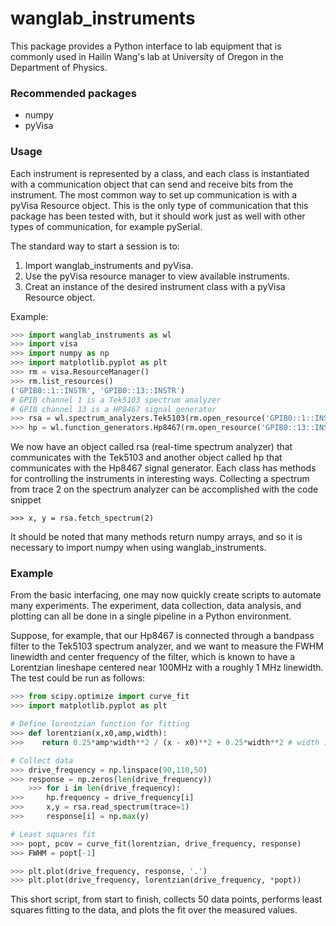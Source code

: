 # wanglab_instruments

This package provides a Python interface to lab equipment that is commonly
used in Hailin Wang's lab at University of Oregon in the Department of
Physics.  

### Recommended packages

* numpy
* pyVisa

### Usage

Each instrument is represented by a class, and each class is
instantiated with a communication object that can send and receive bits from
the instrument.  The most common way to set up communication is with a pyVisa
Resource object.  This is the only type of communication that this package has
been tested with, but it should work just as well with other types of
communication, for example pySerial.

The standard way to start a session is to:
1. Import wanglab_instruments and pyVisa.
2. Use the pyVisa resource manager to view available instruments.
3. Creat an instance of the desired instrument class with a pyVisa
    Resource object.

Example:
```python
>>> import wanglab_instruments as wl
>>> import visa
>>> import numpy as np
>>> import matplotlib.pyplot as plt
>>> rm = visa.ResourceManager()
>>> rm.list_resources()
('GPIB0::1::INSTR', 'GPIB0::13::INSTR')
# GPIB channel 1 is a Tek5103 spectrum analyzer
# GPIB channel 13 is a HP8467 signal generator
>>> rsa = wl.spectrum_analyzers.Tek5103(rm.open_resource('GPIB0::1::INSTR'))
>>> hp = wl.function_generators.Hp8467(rm.open_resource('GPIB0::13::INSTR'))
```

We now have an object called rsa (real-time spectrum analyzer) that
communicates with the Tek5103 and another object called hp that communicates
with the Hp8467 signal generator.  Each class has methods for controlling the
instruments in interesting ways.  Collecting a spectrum from trace 2 on the
spectrum analyzer can be accomplished with the code snippet

    >>> x, y = rsa.fetch_spectrum(2)

It should be noted that many methods return numpy arrays, and so it is
necessary to import numpy when using wanglab_instruments.

### Example

From the basic interfacing, one may now quickly create scripts to automate many
experiments.  The experiment, data collection, data analysis, and plotting
can all be done in a single pipeline in a Python environment.  

Suppose, for example, that our Hp8467 is connected through a bandpass filter
to the Tek5103 spectrum analyzer, and we want to measure the FWHM linewidth
and center frequency of the filter, which is known to have a Lorentzian
lineshape centered near 100MHz with a roughly 1 MHz linewidth.  The test could
be run as follows:

```python
>>> from scipy.optimize import curve_fit
>>> import matplotlib.pyplot as plt

# Define lorentzian function for fitting
>>> def lorentzian(x,x0,amp,width):
>>>    return 0.25*amp*width**2 / (x - x0)**2 + 0.25*width**2 # width is FWHM

# Collect data
>>> drive_frequency = np.linspace(90,110,50)
>>> response = np.zeros(len(drive_frequency))
    >>> for i in len(drive_frequency):
>>>     hp.frequency = drive_frequency[i]
>>>     x,y = rsa.read_spectrum(trace=1)
>>>     response[i] = np.max(y)

# Least squares fit
>>> popt, pcov = curve_fit(lorentzian, drive_frequency, response)
>>> FWHM = popt[-1]

>>> plt.plot(drive_frequency, response, '.')
>>> plt.plot(drive_frequency, lorentzian(drive_frequency, *popt))
```

This short script, from start to finish, collects 50 data points, performs
least squares fitting to the data, and plots the fit over the measured values.  
